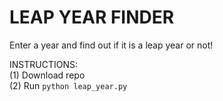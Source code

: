# LEAP YEAR FINDER

Enter a year and find out if it is a leap year or not!

INSTRUCTIONS:<br/>
(1) Download repo<br/>
(2) Run `python leap_year.py`
